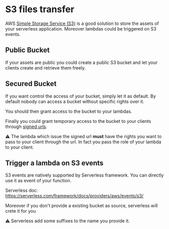 # S3 files transfer

AWS [Simple Storage Service (S3)](https://aws.amazon.com/s3/) is a good solution
to store the assets of your serverless application. Moreover lambdas could be triggered on S3 events.

## Public Bucket

If your assets are public you could create a public S3 bucket and let your clients
create and retrieve them freely.

## Secured Bucket

If you want control the access of your bucket, simply let it as default.
By default nobody can access a bucket without specific rights over it.

You should then grant access to the bucket to your lambdas.

Finally you could grant temporary access to the bucket to your clients
through [signed urls](https://docs.aws.amazon.com/AmazonS3/latest/dev/ShareObjectPreSignedURL.html).

⚠ The lambda which issue the signed url **must** have the rights you want to pass to your client through the url.
In fact you pass the role of your lambda to your client.

## Trigger a lambda on S3 events

S3 events are natively supported by Serverless framework. You can directly use it as event of your function.

Serverless doc: https://serverless.com/framework/docs/providers/aws/events/s3/

Moreover if you don't provide a existing bucket as source, serverless will crete it for you

⚠ Serverless add some suffixes to the name you provide it.
